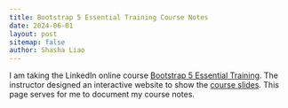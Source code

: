 ```yaml
---
title: Bootstrap 5 Essential Training Course Notes
date: 2024-06-01
layout: post
sitemap: false
author: Shasha Liao
---
```


I am taking the LinkedIn online course [Bootstrap 5 Essential Training](https://www.linkedin.com/learning/bootstrap-5-essential-training?u=70932786). The instructor designed an interactive website to show the [course slides](https://raybo.org/slides_bootstrap5/#/). This page serves for me to document my course notes.
